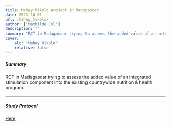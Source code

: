 ```yaml
---
title: Mahay Mikolo project in Madagascar
date: 2023-10-01
url: /mahay_mikolo/
author: ["Mathilde Col"]
description: "" 
summary: "RCT in Madagascar trying to assess the added value of an integrated stimulation component into the existing countrywide nutrition & health program."
cover:
    alt: "Mahay Mikolo"
    relative: false
---
```


##### Summary
RCT in Madagascar trying to assess the added value of an integrated stimulation component into the existing countrywide nutrition & health program.


####

---

##### Study Protocol

[Here](/papers/study_protocol_mahaymikolo.pdf)

